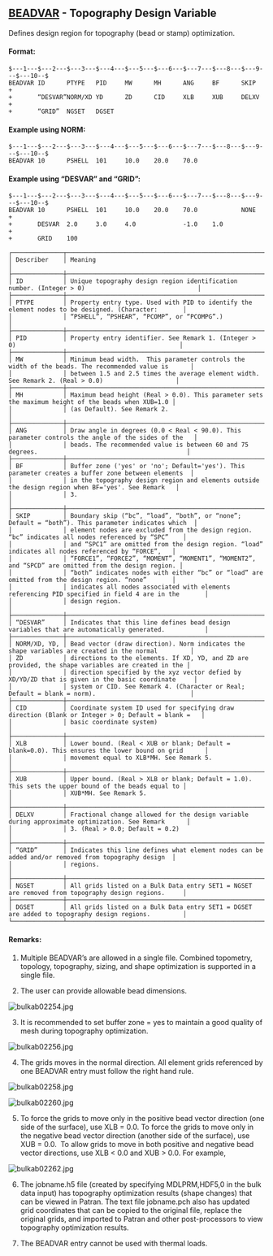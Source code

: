 ## [BEADVAR](https://nexus.hexagon.com/documentationcenter/bundle/MSC_Nastran_2022.4/page/Nastran_Combined_Book/qrg/bulkab/TOC.BEADVAR.xhtml) - Topography Design Variable

Defines design region for topography (bead or stamp) optimization.

#### Format:

```nastran
$---1---$---2---$---3---$---4---$---5---$---6---$---7---$---8---$---9---$---10--$
BEADVAR ID      PTYPE   PID     MW      MH      ANG     BF      SKIP    +        
+       “DESVAR”NORM/XD YD      ZD      CID     XLB     XUB     DELXV   +        
+       “GRID”  NGSET   DGSET                                                   
```

#### Example using NORM:

```nastran
$---1---$---2---$---3---$---4---$---5---$---6---$---7---$---8---$---9---$---10--$
BEADVAR 10      PSHELL  101     10.0    20.0    70.0                            
```

#### Example using “DESVAR” and “GRID”:

```nastran
$---1---$---2---$---3---$---4---$---5---$---6---$---7---$---8---$---9---$---10--$
BEADVAR 10      PSHELL  101     10.0    20.0    70.0            NONE    +       
+       DESVAR  2.0     3.0     4.0             -1.0    1.0             +       
+       GRID    100                                                             
```

```text
┌──────────────┬────────────────────────────────────────────────────────────────────────────────────────────────────┐
│ Describer    │ Meaning                                                                                            │
├──────────────┼────────────────────────────────────────────────────────────────────────────────────────────────────┤
│ ID           │ Unique topography design region identification number. (Integer > 0)                               │
├──────────────┼────────────────────────────────────────────────────────────────────────────────────────────────────┤
│ PTYPE        │ Property entry type. Used with PID to identify the element nodes to be designed. (Character:       │
│              │ “PSHELL”, “PSHEAR”, “PCOMP”, or “PCOMPG”.)                                                         │
├──────────────┼────────────────────────────────────────────────────────────────────────────────────────────────────┤
│ PID          │ Property entry identifier. See Remark 1. (Integer > 0)                                             │
├──────────────┼────────────────────────────────────────────────────────────────────────────────────────────────────┤
│ MW           │ Minimum bead width.  This parameter controls the width of the beads. The recommended value is      │
│              │ between 1.5 and 2.5 times the average element width. See Remark 2. (Real > 0.0)                    │
├──────────────┼────────────────────────────────────────────────────────────────────────────────────────────────────┤
│ MH           │ Maximum bead height (Real > 0.0). This parameter sets the maximum height of the beads when XUB=1.0 │
│              │ (as Default). See Remark 2.                                                                        │
├──────────────┼────────────────────────────────────────────────────────────────────────────────────────────────────┤
│ ANG          │ Draw angle in degrees (0.0 < Real < 90.0). This parameter controls the angle of the sides of the   │
│              │ beads. The recommended value is between 60 and 75 degrees.                                         │
├──────────────┼────────────────────────────────────────────────────────────────────────────────────────────────────┤
│ BF           │ Buffer zone ('yes' or 'no'; Default='yes'). This parameter creates a buffer zone between elements  │
│              │ in the topography design region and elements outside the design region when BF='yes'. See Remark   │
│              │ 3.                                                                                                 │
├──────────────┼────────────────────────────────────────────────────────────────────────────────────────────────────┤
│ SKIP         │ Boundary skip (“bc”, “load”, “both”, or “none”; Default = “both”). This parameter indicates which  │
│              │ element nodes are excluded from the design region. “bc” indicates all nodes referenced by “SPC”    │
│              │ and “SPC1” are omitted from the design region. “load” indicates all nodes referenced by “FORCE”,   │
│              │ “FORCE1”, “FORCE2”, “MOMENT”, “MOMENT1”, “MOMENT2”, and “SPCD” are omitted from the design region. │
│              │ “both” indicates nodes with either “bc” or “load” are omitted from the design region. “none”       │
│              │ indicates all nodes associated with elements referencing PID specified in field 4 are in the       │
│              │ design region.                                                                                     │
├──────────────┼────────────────────────────────────────────────────────────────────────────────────────────────────┤
│ “DESVAR”     │ Indicates that this line defines bead design variables that are automatically generated.           │
├──────────────┼────────────────────────────────────────────────────────────────────────────────────────────────────┤
│ NORM/XD, YD, │ Bead vector (draw direction). Norm indicates the shape variables are created in the normal         │
│ ZD           │ directions to the elements. If XD, YD, and ZD are provided, the shape variables are created in the │
│              │ direction specified by the xyz vector defied by XD/YD/ZD that is given in the basic coordinate     │
│              │ system or CID. See Remark 4. (Character or Real; Default = blank = norm).                          │
├──────────────┼────────────────────────────────────────────────────────────────────────────────────────────────────┤
│ CID          │ Coordinate system ID used for specifying draw direction (Blank or Integer > 0; Default = blank =   │
│              │ basic coordinate system)                                                                           │
├──────────────┼────────────────────────────────────────────────────────────────────────────────────────────────────┤
│ XLB          │ Lower bound. (Real < XUB or blank; Default = blank=0.0). This ensures the lower bound on grid      │
│              │ movement equal to XLB*MH. See Remark 5.                                                            │
├──────────────┼────────────────────────────────────────────────────────────────────────────────────────────────────┤
│ XUB          │ Upper bound. (Real > XLB or blank; Default = 1.0). This sets the upper bound of the beads equal to │
│              │ XUB*MH. See Remark 5.                                                                              │
├──────────────┼────────────────────────────────────────────────────────────────────────────────────────────────────┤
│ DELXV        │ Fractional change allowed for the design variable during approximate optimization. See Remark      │
│              │ 3. (Real > 0.0; Default = 0.2)                                                                     │
├──────────────┼────────────────────────────────────────────────────────────────────────────────────────────────────┤
│ “GRID”       │ Indicates this line defines what element nodes can be added and/or removed from topography design  │
│              │ regions.                                                                                           │
├──────────────┼────────────────────────────────────────────────────────────────────────────────────────────────────┤
│ NGSET        │ All grids listed on a Bulk Data entry SET1 = NGSET are removed from topography design regions.     │
├──────────────┼────────────────────────────────────────────────────────────────────────────────────────────────────┤
│ DGSET        │ All grids listed on a Bulk Data entry SET1 = DGSET are added to topography design regions.         │
└──────────────┴────────────────────────────────────────────────────────────────────────────────────────────────────┘
```

#### Remarks:

1. Multiple BEADVAR’s are allowed in a single file. Combined topometry, topology, topography, sizing, and shape optimization is supported in a single file.

2. The user can provide allowable bead dimensions.

![bulkab02254.jpg](https://help-be.hexagonmi.com/bundle/MSC_Nastran_2022.4/page/Nastran_Combined_Book/qrg/bulkab/../../../assets/bulkab02254.jpg?_LANG=enus)

3. It is recommended to set buffer zone = yes to maintain a good quality of mesh during topography optimization.

![bulkab02256.jpg](https://help-be.hexagonmi.com/bundle/MSC_Nastran_2022.4/page/Nastran_Combined_Book/qrg/bulkab/../../../assets/bulkab02256.jpg?_LANG=enus)

4. The grids moves in the normal direction. All element grids referenced by one BEADVAR entry must follow the right hand rule.

![bulkab02258.jpg](https://help-be.hexagonmi.com/bundle/MSC_Nastran_2022.4/page/Nastran_Combined_Book/qrg/bulkab/../../../assets/bulkab02258.jpg?_LANG=enus)

![bulkab02260.jpg](https://help-be.hexagonmi.com/bundle/MSC_Nastran_2022.4/page/Nastran_Combined_Book/qrg/bulkab/../../../assets/bulkab02260.jpg?_LANG=enus)

5. To force the grids to move only in the positive bead vector direction (one side of the surface), use XLB = 0.0. To force the grids to move only in the negative bead vector direction (another side of the surface), use XUB = 0.0.  To allow grids to move in both positive and negative bead vector directions, use XLB < 0.0 and XUB > 0.0. For example,

![bulkab02262.jpg](https://help-be.hexagonmi.com/bundle/MSC_Nastran_2022.4/page/Nastran_Combined_Book/qrg/bulkab/../../../assets/bulkab02262.jpg?_LANG=enus)

6. The jobname.h5 file (created by specifying MDLPRM,HDF5,0 in the bulk data input) has topography optimization results (shape changes) that can be viewed in Patran. The text file jobname.pch also has updated grid coordinates that can be copied to the original file, replace the original grids, and imported to Patran and other post-processors to view topography optimization results.

7. The BEADVAR entry cannot be used with thermal loads.

